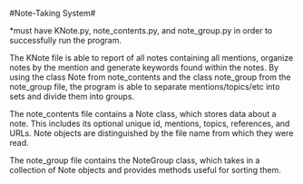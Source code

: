 #Note-Taking System#

*must have KNote.py, note_contents.py, and note_group.py in order to successfully run the program. 


The KNote file is able to report of all notes containing all mentions, organize notes by the mention and generate keywords found within the notes. By using the class Note from note_contents and the class note_group from the note_group file, the program is able to separate mentions/topics/etc into sets and divide them into groups.

The note_contents file contains a Note class, which stores data about a note. This includes its optional unique id, mentions, topics, references, and URLs. Note objects are distinguished by the file name from which they were read.

The note_group file contains the NoteGroup class, which takes in a collection of Note objects and provides methods useful for sorting them.
